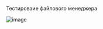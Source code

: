 Тестироваие файлового менеджера 

![image](https://sun9-75.userapi.com/impg/ZL4zgdF8FhcBNyb5NGG4I3QoMCXauq3-uQNtmA/tJ8CyjW2log.jpg?size=899x538&quality=96&sign=ee2de50af27ea22916e3eab86ed2b978&type=album)
